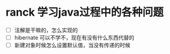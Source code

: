 # ranck 学习java过程中的各种问题

- [ ] 注解是干嘛的，怎么实现的
- [ ] hibernate 可以不学不，现在有没有什么东西代替的
- [ ] 新建对象时候怎么设置默认值，当没有传递的时候